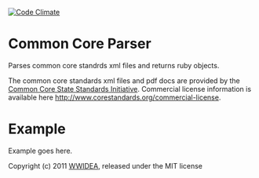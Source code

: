 [![Code Climate](https://codeclimate.com/badge.png)](https://codeclimate.com/github/wwidea/common_core_parser)

Common Core Parser
==================

Parses common core standrds xml files and returns ruby objects.

The common core standards xml files and pdf docs are provided by the [Common Core State Standards Initiative](http://www.corestandards.org/).  Commercial license information is available here http://www.corestandards.org/commercial-license.

Example
=======

Example goes here.


Copyright (c) 2011 [WWIDEA](http://wwidea.org/), released under the MIT license
